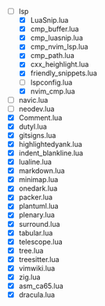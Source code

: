 * [ ] lsp
    * [X] LuaSnip.lua
    * [X] cmp_buffer.lua
    * [X] cmp_luasnip.lua
    * [X] cmp_nvim_lsp.lua
    * [X] cmp_path.lua
    * [X] cxx_heighlight.lua
    * [X] friendly_snippets.lua
    * [ ] lspconfig.lua
    * [X] nvim_cmp.lua
* [ ] navic.lua
* [ ] neodev.lua
* [X] Comment.lua
* [X] dutyl.lua
* [X] gitsigns.lua
* [X] highlightedyank.lua
* [X] indent_blankline.lua
* [X] lualine.lua
* [X] markdown.lua
* [X] minimap.lua
* [X] onedark.lua
* [X] packer.lua
* [X] plantuml.lua
* [X] plenary.lua
* [X] surround.lua
* [X] tabular.lua
* [X] telescope.lua
* [X] tree.lua
* [X] treesitter.lua
* [X] vimwiki.lua
* [X] zig.lua
* [x] asm_ca65.lua
* [x] dracula.lua
